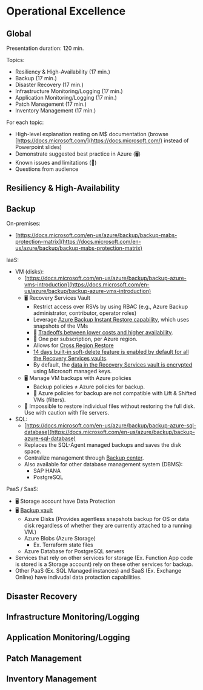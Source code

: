 # **Operational Excellence**

## Global

Presentation duration: 120 min.

Topics:

- Resiliency & High-Availability (17 min.)
- Backup (17 min.)
- Disaster Recovery (17 min.)
- Infrastructure Monitoring/Logging (17 min.)
- Application Monitoring/Logging (17 min.)
- Patch Management (17 min.)
- Inventory Management (17 min.)

For each topic:

- High-level explanation resting on M$ documentation (browse [https://docs.microsoft.com/](https://docs.microsoft.com/) instead of Powerpoint slides)
- Demonstrate suggested best practice in Azure (🖥️)
- Known issues and limitations (🚩)
- Questions from audience

## Resiliency & High-Availability

## Backup

On-premises:

- [https://docs.microsoft.com/en-us/azure/backup/backup-mabs-protection-matrix](https://docs.microsoft.com/en-us/azure/backup/backup-mabs-protection-matrix)

IaaS:

- VM (disks):
  - [https://docs.microsoft.com/en-us/azure/backup/backup-azure-vms-introduction](https://docs.microsoft.com/en-us/azure/backup/backup-azure-vms-introduction)
  - 🖥️ Recovery Services Vault
    - Restrict access over RSVs by using RBAC (e.g., Azure Backup administrator, contributor, operator roles)
    - Leverage [Azure Backup Instant Restore capability](https://docs.microsoft.com/en-us/azure/backup/backup-instant-restore-capability), which uses snapshots of the VMs
    - 🚩 [Tradeoffs between lower costs and higher availability](https://docs.microsoft.com/en-ca/azure/storage/common/storage-redundancy).
    - 🚩 One per subscription, per Azure region.
    - Allows for [Cross Region Restore](https://docs.microsoft.com/en-us/azure/backup/backup-create-rs-vault#set-cross-region-restore)
    - [14 days built-in soft-delete feature is enabled by default for all the Recovery Services vaults](https://docs.microsoft.com/en-us/azure/backup/backup-azure-security-feature-cloud#soft-delete).
    - By default, the [data in the Recovery Services vault is encrypted](https://docs.microsoft.com/en-us/azure/backup/backup-azure-recovery-services-vault-overview#encryption-of-backup-data-using-platform-managed-keys) using Microsoft managed keys.
  - 🖥️ Manage VM backups with Azure policies
    - Backup policies ≠ Azure policies for backup.
    - 🚩 Azure policies for backup are not compatible with Lift & Shifted VMs (filters).
  - 🚩 Impossible to restore individual files without restoring the full disk. Use with caution with file servers.
- SQL:
  - [https://docs.microsoft.com/en-us/azure/backup/backup-azure-sql-database](https://docs.microsoft.com/en-us/azure/backup/backup-azure-sql-database)
  - Replaces the SQL-Agent managed backups and saves the disk space.
  - Centralize management through [Backup center](https://docs.microsoft.com/en-us/azure/backup/backup-center-overview).
  - Also available for other database management system (DBMS):
    - SAP HANA
    - PostgreSQL

PaaS / SaaS:

  - 🖥️ Storage account have Data Protection
  - 🖥️ [Backup vault](https://docs.microsoft.com/en-us/azure/backup/backup-vault-overview)
    - Azure Disks (Provides agentless snapshots backup for OS or data disk regardless of whether they are currently attached to a running VM.)
    - Azure Blobs (Azure Storage)
        - Ex. Terraform state files
    - Azure Database for PostgreSQL servers
  - Services that rely on other services for storage (Ex. Function App code is stored is a Storage account) rely on these other services for backup.
  - Other PaaS (Ex. SQL Managed instances) and SaaS (Ex. Exchange Online) have indivudal data protaction capabilities.

## Disaster Recovery

## Infrastructure Monitoring/Logging

## Application Monitoring/Logging

## Patch Management

## Inventory Management